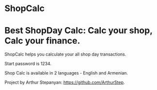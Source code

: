 # ShopCalc

# Best ShopDay Calc: Calc your shop, Calc your finance.

ShopCalc helps you calculate your all shop day transactions.

Start password is 1234.

Shop Calc is available in 2 languages - English and Armenian.


Project by Arthur Stepanyan: https://github.com/ArthurStep.
